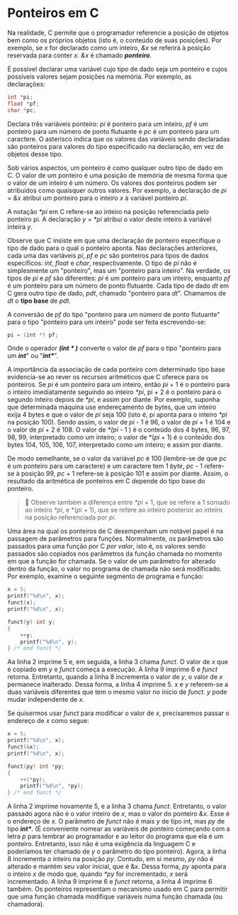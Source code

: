 # Ponteiros em C

Na realidade, C permite que o programador referencie a posição de objetos bem como os próprios objetos (isto é, o conteúdo de suas posições). Por exemplo, se _x_ for declarado como um inteiro, _&x_ se referirá à posição reservada para conter _x_. _&x_ é chamado **_ponteiro_**.

É possivel declarar uma variável cujo tipo de dado seja um ponteiro e cujos possíveis valores sejam posições na memória. Por exemplo, as declarações:

```C
int *pi;
float *pf;
char *pc;
```

Declara três variáveis ponteiro: _pi_ é ponteiro para um inteiro, _pf_ é um ponteiro para um número de ponto flutuante e _pc_ é um ponteiro para um caractere. O asterisco indica que os valores das variáveis sendo declaradas são ponteiros para valores do tipo especificado na declaração, em vez de objetos desse tipo.

Sob vários aspectos, um ponteiro é como qualquer outro tipo de dado em C. O valor de um ponteiro é uma posição de memória de mesma forma que o valor de um inteiro é um número. Os valores dos ponteiros podem ser atribuídos como quaisquer outros valores. Por exemplo, a declaração de _pi_ = _&x_ atribui um ponteiro para o inteiro _x_ à variável ponteiro _pi_.

A notação _\*pi_ em C refere-se ao inteiro na posição referenciada pelo ponteiro pi. A declaração _y_ = _\*pi_ atribui o valor deste inteiro à variável inteira _y_.

Observe que C insiste em que uma declaração de ponteiro especifique o tipo de dado para o qual o ponteiro aponta. Nas declarações anteriores, cada uma das variáveis _pi_, _pf_ e _pc_ são ponteiros para tipos de dados específicos: _int_, _float_ e _char_, respectivamente. O tipo de _pi_ não é simplesmente um "ponteiro", mas um "ponteiro para inteiro". Na verdade, os tipos de _pi_ e _pf_ são diferentes: _pi_ é um ponteiro para um inteiro, enquanto _pf_ é um ponteiro para um número de ponto flutuante. Cada tipo de dado _dt_ em C gera outro tipo de dado, _pdt_, chamado "ponteiro para _dt_". Chamamos de _dt_ o **tipo base** de _pdt_.

A conversão de _pf_ do tipo "ponteiro para um número de ponto flutuante" para o tipo "ponteiro para um inteiro" pode ser feita escrevendo-se:

```C
pi = (int *) pf;
```

Onde o operador **_(int \* )_** converte o valor de _pf_ para o tipo "ponteiro para um **_int_**" ou "**_int\*_**".

A importância da associação de cada ponteiro com determinado tipo base evidencia-se ao rever os recursos aritméticos que C oferece para os ponteiros. Se _pi_ é um ponteiro para um inteiro, então _pi_ + 1 é o ponteiro para o inteiro imediatamente seguindo ao inteiro _\*pi_, pi + 2 é o ponteiro para o segundo inteiro depois de _\*pi_, e assim por diante. Por exemplo, suponha que determinada máquina use endereçamento de bytes, que um inteiro exija 4 bytes e que o valor de _pi_ seja 100 (isto é, pi aponta para o inteiro _\*pi_ na posição 100). Sendo assim, o valor de _pi_ - 1 é 96, o valor de _pi_ + 1 é 104 e o valor de _pi_ + 2 é 108. O valor de _\*(pi_ - 1 ) é o conteúdo dos 4 bytes, 96, 97, 98, 99, interpretado como um inteiro; o valor de \*(_pi_ + 1) é o conteúdo dos bytes 104, 105, 106, 107, interpretado como um inteiro; e assim por diante.

De modo semelhante, se o valor da variável _pc_ é 100 (lembre-se de que _pc_ é um ponteiro para um caractere) e um caractere tem 1 _byte_, _pc_ - 1 refere-se à posição 99, _pc_ + 1 refere-se à posição 101 e assim por diante. Assim, o resultado da aritmética de ponteiros em C depende do tipo base do ponteiro.

> 🚨 Observe também a diferença entre _\*pi_ + 1, que se refere a 1 somado ao inteiro _\*pi_, e \*(_pi_ + 1), que se refere ao inteiro posterior ao inteiro na posição referenciada por _pi_.

Uma área na qual os ponteiros de C desempenham um notável papel é na passagem de parâmetros para funções. Normalmente, os parâmetros são passados para uma função por C _por valor_, isto é, os valores sendo passados são copiados nos parâmetros da função chamada no momento em que a função for chamada. Se o valor de um parâmetro for alterado dentro da função, o valor no programa de chamada não será modificado. Por exemplo, examine o seguinte segmento de programa e função:

```C
x = 5;
printf("%d\n", x);
funct(x);
printf("%d\n", x);

funct(y) int y;
{
    ++y;
    printf("%d\n", y);
} /* end funct */
```

Aa linha 2 imprime 5 e, em seguida, a linha 3 chama _funct_. O valor de _x_ que é copiado em _y_ e _funct_ começa a execução. A linha 9 imprime 6 e _funct_ retorna. Entretanto, quando a linha 8 incrementa o valor de _y_, o valor de _x_ permanece inalterado. Dessa forma, a linha 4 imprime 5. _x_ e _y_ referem-se a duas variáveis diferentes que tem o mesmo valor no início de _funct_. _y_ pode mudar independente de _x_.

Se quisermos usar _funct_ para modificar o valor de _x_, precisaremos passar o endereço de _x_ como segue:

```C
x = 5;
printf("%d\n", x);
funct(&x);
printf("%d\n", x);

funct(py) int *py;
{
    ++(*py);
    printf("%d\n", *py);
} /* end funct */
```

A linha 2 imprime novamente 5, e a linha 3 chama _funct_. Entretanto, o valor passado agora não é o valor inteiro de _x_, mas o valor do ponteiro _&x_. Esse é o endereço de _x_. O parâmetro de _funct_ não é mais _y_ de tipo int, mas _py_ de tipo **_int\*_**. (É conveniente nomear as variáveis de ponteiro começando com a letra _p_ para lembrar ao programador e ao leitor do programa que ela é um ponteiro. Entretanto, isso não é uma exigência da linguagem C e poderíamos ter chamado de _y_ o parâmetro do tipo ponteiro). Agora, a linha 8 incrementa o inteiro na posição _py_. Contudo, em si mesmo, _py_ não é alterado e mantém seu valor inicial, que é &x. Dessa forma, _py_ aponta para o inteiro _x_ de modo que, quando _\*py_ for incrementado, _x_ será incrementado. A linha 9 imprime 6 e _funct_ retorna, a linha 4 imprime 6 também. Os ponteiros representam o mecanismo usado em C para permitir que uma função chamada modifique variáveis numa função chamada (ou chamadora).
